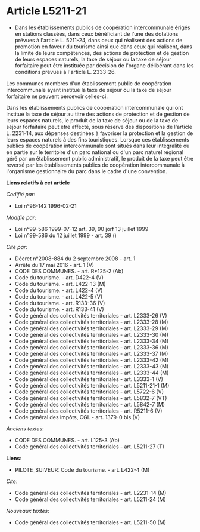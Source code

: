 # Article L5211-21

- Dans les établissements publics de coopération intercommunale érigés en stations classées, dans ceux bénéficiant de l'une
des dotations prévues à l'article L. 5211-24, dans ceux qui réalisent des actions de promotion en faveur du tourisme ainsi
que dans ceux qui réalisent, dans la limite de leurs compétences, des actions de protection et de gestion de leurs espaces
naturels, la taxe de séjour ou la taxe de séjour forfaitaire peut être instituée par décision de l'organe délibérant dans les
conditions prévues à l'article L. 2333-26.

Les communes membres d'un établissement public de coopération intercommunale ayant institué la taxe de séjour ou la taxe de
séjour forfaitaire ne peuvent percevoir celles-ci.

Dans les établissements publics de coopération intercommunale qui ont institué la taxe de séjour au titre des actions de
protection et de gestion de leurs espaces naturels, le produit de la taxe de séjour ou de la taxe de séjour forfaitaire peut
être affecté, sous réserve des dispositions de l'article L. 2231-14, aux dépenses destinées à favoriser la protection et la
gestion de leurs espaces naturels à des fins touristiques. Lorsque ces établissements publics de coopération intercommunale
sont situés dans leur intégralité ou en partie sur le territoire d'un parc national ou d'un parc naturel régional géré par un
établissement public administratif, le produit de la taxe peut être reversé par les établissements publics de coopération
intercommunale à l'organisme gestionnaire du parc dans le cadre d'une convention.

**Liens relatifs à cet article**

_Codifié par_:

  - Loi n°96-142 1996-02-21

_Modifié par_:

  - Loi n°99-586 1999-07-12 art. 39, 90 jorf 13 juillet 1999
  - Loi n°99-586 du 12 juillet 1999 - art. 39 ()

_Cité par_:

  - Décret n°2008-884 du 2 septembre 2008 - art. 1
  - Arrêté du 17 mai 2016 - art. 1 (V)
  - CODE DES COMMUNES. - art. R*125-2 (Ab)
  - Code du tourisme. - art. D422-4 (V)
  - Code du tourisme. - art. L422-13 (M)
  - Code du tourisme. - art. L422-4 (V)
  - Code du tourisme. - art. L422-5 (V)
  - Code du tourisme. - art. R133-36 (V)
  - Code du tourisme. - art. R133-41 (V)
  - Code général des collectivités territoriales - art. L2333-26 (V)
  - Code général des collectivités territoriales - art. L2333-28 (M)
  - Code général des collectivités territoriales - art. L2333-29 (M)
  - Code général des collectivités territoriales - art. L2333-30 (M)
  - Code général des collectivités territoriales - art. L2333-34 (M)
  - Code général des collectivités territoriales - art. L2333-36 (M)
  - Code général des collectivités territoriales - art. L2333-37 (M)
  - Code général des collectivités territoriales - art. L2333-42 (M)
  - Code général des collectivités territoriales - art. L2333-43 (M)
  - Code général des collectivités territoriales - art. L2333-44 (M)
  - Code général des collectivités territoriales - art. L3333-1 (V)
  - Code général des collectivités territoriales - art. L5211-21-1 (M)
  - Code général des collectivités territoriales - art. L5722-6 (V)
  - Code général des collectivités territoriales - art. L5832-7 (VT)
  - Code général des collectivités territoriales - art. L5842-7 (M)
  - Code général des collectivités territoriales - art. R5211-6 (V)
  - Code général des impôts, CGI. - art. 1379-0 bis (V)

_Anciens textes_:

  - CODE DES COMMUNES. - art. L125-3 (Ab)
  - Code général des collectivités territoriales - art. L5211-27 (T)

**Liens**:

  - PILOTE_SUIVEUR: Code du tourisme. - art. L422-4 (M)

_Cite_:

  - Code général des collectivités territoriales - art. L2231-14 (M)
  - Code général des collectivités territoriales - art. L5211-24 (M)

_Nouveaux textes_:

  - Code général des collectivités territoriales - art. L5211-50 (M)
